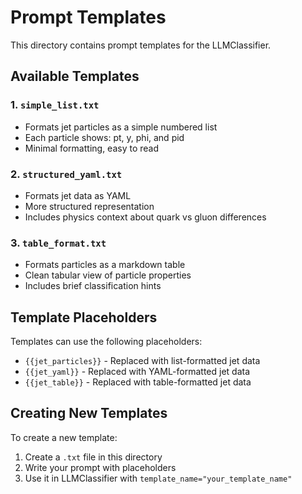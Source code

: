 # Prompt Templates

This directory contains prompt templates for the LLMClassifier.

## Available Templates

### 1. `simple_list.txt`
- Formats jet particles as a simple numbered list
- Each particle shows: pt, y, phi, and pid
- Minimal formatting, easy to read

### 2. `structured_yaml.txt`
- Formats jet data as YAML
- More structured representation
- Includes physics context about quark vs gluon differences

### 3. `table_format.txt`
- Formats particles as a markdown table
- Clean tabular view of particle properties
- Includes brief classification hints

## Template Placeholders

Templates can use the following placeholders:
- `{{jet_particles}}` - Replaced with list-formatted jet data
- `{{jet_yaml}}` - Replaced with YAML-formatted jet data
- `{{jet_table}}` - Replaced with table-formatted jet data

## Creating New Templates

To create a new template:
1. Create a `.txt` file in this directory
2. Write your prompt with placeholders
3. Use it in LLMClassifier with `template_name="your_template_name"`

